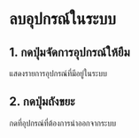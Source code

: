 # ลบอุปกรณ์ในระบบ
## 1. กดปุ่มจัดการอุปกรณ์ให้ยืม
แสดงรายการอุปกรณ์ที่มีอยู่ในระบบ
## 2. กดปุ่มถังขยะ
กดที่อุปกรณ์ที่ต้องการนำออกจากระบบ

